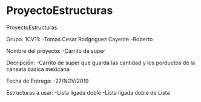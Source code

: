 # ProyectoEstructuras


ProyectoEstructuras

Grupo: 1CV11: -Tomas Cesar Rodgriguez Cayente -Roberto

Nombre del proyecto: -Carrito de super

Decripciồn: -Carrito de super que guarda las cantidad y los porductos de la cansata basica mexicana

Fecha de Entrega: -27/NOV/2019

Estructuras a usar: -Lista ligada doble -Lista ligada doble de Lista
